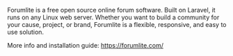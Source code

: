 Forumlite is a free open source online forum software. Built on Laravel, it runs on any Linux web server. Whether you want to build a community for your cause, project, or brand, Forumlite is a flexible, responsive, and easy to use solution.

More info and installation guide: https://forumlite.com/
